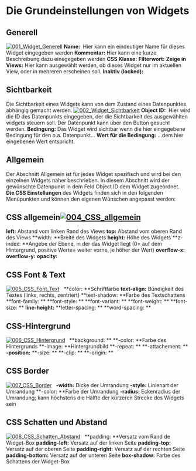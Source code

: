 # Die Grundeinstellungen von Widgets



## Generell

[![001_Widget_Generell](img/001_Widget_Generell.jpg)](img/001_Widget_Generell.jpg) **Name:**  Hier kann ein eindeutiger Name für dieses Widget eingegeben werden **Kommentar:** Hier kann eine kurze Beschreibung dazu einegegeben werden **CSS Klasse:** **Filterwort:** **Zeige in Views:** Hier kann ausgewählt werden, ob dieses Widget nur im aktuellen View, oder in mehreren erscheinen soll. **Inaktiv (locked):**

## **Sichtbarkeit**

Die Sichtbarkeit eines Widgets kann von dem Zustand eines Datenpunktes abhängig gemacht werden. [![002_Widget_Sichtbarkeit](img/002_Widget_Sichtbarkeit.jpg)](img/002_Widget_Sichtbarkeit.jpg) **Object ID:**  Hier wird die ID des Datenpunkts eingegeben, der die Sichtbarkeit des ausgewählten widgets steuern soll. Der Datenpunkt kann über den Button gesucht werden. **Bedingung:** Das Widget wird sichtbar wenn die hier eingegebene Bedingung für den o.a. Datenpunkt... **Wert für die Bedingung:** ...dem hier eingebenen Wert entspricht.

## **Allgemein**

Der Abschnitt Allgemein ist für jedes Widget spezifisch und wird bei den einzelnen Widgets näher beschrieben. In diesem Abschnitt wird der gewünschte Datenpunkt in dem Feld Object ID dem Widget zugeordnet.   **Die CSS Einstellungen** des Widgets finden sich in den folgenden Menüpunkten und können den eigenen Wünschen angepasst werden:

## **CSS allgemein**[![004_CSS_allgemein](http://www.iobroker.net/wp-content/uploads/2015/05/004_CSS_allgemein.jpg)](http://www.iobroker.net/wp-content/uploads/2015/05/004_CSS_allgemein.jpg)[](img/005_CSS_Font_Text.jpg)

**left:** Abstand vom linken Rand des Views **top:** Abstand vom oberen Rand des Views **width: **Breite des Widgets **height:** Höhe des Widgets **z-index: **Angebe der Ebene, in der das Widget liegt (0= auf dem Hintergrund, positive Werte= weiter vorne, je höher der Wert) **overflow-x:** **overflow-y:** **opacity:**

## **CSS Font & Text**

[![005_CSS_Font_Text](img/005_CSS_Font_Text.jpg)](img/005_CSS_Font_Text.jpg)   **color: **Schriftfarbe **text-align:** Bündigkeit des Textes (links, rechts, zentriert) **text-shadow: **Farbe des Textschattens **font-family: ** **font-style: ** **font-variant: ** **font-weight: ** **font-size: ** **line-height:** **letter-spacing: ** **word-spacing: **

## **CSS-Hintergrund**

[![006_CSS_Hintergrund](img/006_CSS_Hintergrund.jpg)](img/006_CSS_Hintergrund.jpg)   **background: ** **-color: **Farbe des Hintergrunds **-image: **Hintergrundbild **-repeat: ** **-attachement: ** **-position:** **-size: ** **-clip: ** **-origin: **

## **CSS Border**

[![007_CSS_Border](img/007_CSS_Border.jpg)](img/007_CSS_Border.jpg)   **-width:** Dicke der Umrandung **-style:** Linienart der Umrandung **-color: **Farbe der Umrandung **-radius:** Eckenradius der Umrandung; kann höchstens die Hälfte der kürzeren Strecke des Widgets sein

## **CSS Schatten und Abstand**

[![008_CSS_Schatten_Abstand](img/008_CSS_Schatten_Abstand.jpg)](img/008_CSS_Schatten_Abstand.jpg)   **padding: **Versatz vom Rand de Widget-Box **padding-left:** Versatz auf der linken Seite **padding-top:** Versatz auf der oberen Seite **padding-right:** Versatz auf der rechten Seite **padding-bottom:** Versatz auf der unteren Seite **box-shadow:** Farbe des Schattens der Widget-Box